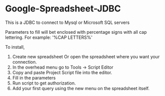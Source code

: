 # Google-Spreadsheet-JDBC
This is a JDBC to connect to Mysql or Microsoft SQL servers

Parameters to fill will bet enclosed with percentage signs with all cap lettering. For example: '%CAP LETTERS%'

To install, 
1. Create new spreadsheet Or open the spreadsheet where you want your connection.
2. In the overhead menu go to Tools -> Script Editor
3. Copy and paste Project Script file into the editor.
4. Fill in the parameters
5. Run script to get authorization.
6. Add your first query using the new menu on the spreadsheet itself.
